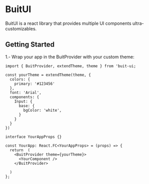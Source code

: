 # BuitUI

BuitUI is a react library that provides multiple UI components ultra-customizables.

## Getting Started

1.- Wrap your app in the BuitProvider with your custom theme:
```tsx
import { BuitProvider, extendTheme, theme } from 'buit-ui;

const yourTheme = extendTheme(theme, {
  colors: {
    primary: '#123456'
  },
  font: 'Arial',
  components: {
    Input: {
      base: {
        bgColor: 'white', 
      }
    }
  }
})

interface YourAppProps {}

const YourApp: React.FC<YourAppProps> = (props) => {
  return  (
    <BuitProvider theme={yourTheme}>
      <YourComponent />
    </BuitProvider>
  
  )
};

```
